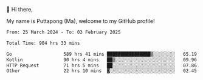 👋 Hi there,

My name is Puttapong (Ma), welcome to my GitHub profile!

<!--START_SECTION:waka-->

```txt
From: 25 March 2024 - To: 03 February 2025

Total Time: 904 hrs 33 mins

Go                   589 hrs 41 mins ████████████████▒░░░░░░░░   65.19 %
Kotlin               90 hrs 4 mins   ██▒░░░░░░░░░░░░░░░░░░░░░░   09.96 %
HTTP Request         71 hrs 5 mins   ██░░░░░░░░░░░░░░░░░░░░░░░   07.86 %
Other                22 hrs 10 mins  ▓░░░░░░░░░░░░░░░░░░░░░░░░   02.45 %
```

<!--END_SECTION:waka-->
